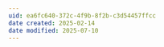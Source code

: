 ```yaml
---
uid: ea6fc640-372c-4f9b-8f2b-c3d54457ffcc
date created: 2025-02-14
date modified: 2025-07-10
---
```

